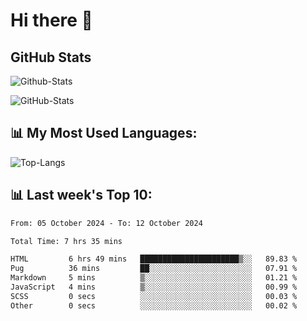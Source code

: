 # Hi there 👋

## GitHub Stats
![Github-Stats](https://github-readme-stats-sigma-five.vercel.app/api?username=ltorson&show_icons=true&theme=radical&count_private=true&show=reviews,discussions_started,discussions_answered,prs_merged,prs_merged_percentage)

![GitHub-Stats](https://github-readme-stats.vercel.app/api/wakatime?username=LeeTorson&theme=synthwave&size_weight=0.5&count_weight=0.5&title_color=36F9F6&langs_count=10&count_private=true)

## 📊 My Most Used Languages:
![Top-Langs](https://github-readme-stats-sigma-five.vercel.app/api/top-langs/?username=LTorson&layout=compact&langs_count=10)


## 📊 Last week's Top 10:
<!--START_SECTION:waka-->

```txt
From: 05 October 2024 - To: 12 October 2024

Total Time: 7 hrs 35 mins

HTML         6 hrs 49 mins   ██████████████████████▒░░   89.83 %
Pug          36 mins         ██░░░░░░░░░░░░░░░░░░░░░░░   07.91 %
Markdown     5 mins          ▒░░░░░░░░░░░░░░░░░░░░░░░░   01.21 %
JavaScript   4 mins          ▒░░░░░░░░░░░░░░░░░░░░░░░░   00.99 %
SCSS         0 secs          ░░░░░░░░░░░░░░░░░░░░░░░░░   00.03 %
Other        0 secs          ░░░░░░░░░░░░░░░░░░░░░░░░░   00.02 %
```

<!--END_SECTION:waka-->
